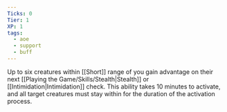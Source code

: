 ```yaml
---
Ticks: 0
Tier: 1
XP: 1
tags:
  - aoe
  - support
  - buff
---
```

Up to six creatures within [[Short]] range of you gain advantage on their next [[Playing the Game/Skills/Stealth|Stealth]] or [[Intimidation|Intimidation]] check. This ability takes 10 minutes to activate, and all target creatures must stay within for the duration of the activation process.